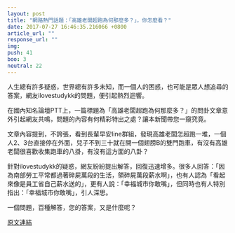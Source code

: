 ```yaml
---
layout: post
title: "網路熱門話題：「高雄老闆超跑為何那麼多？」，你怎麼看？"
date: 2017-07-27 16:46:35.216066 +0800
article_url: ""
response_url: ""
img: 
push: 41
boo: 3
neutral: 22
---
```


人生總有許多疑惑，世界總有許多未知，而一個人的困惑，也可能是眾人想追尋的答案，網友ilovestudykk的問題，便引起熱烈迴響。

在國內知名論壇PTT上，一篇標題為「高雄老闆超跑為何那麼多？」的問卦文章意外引起網友共鳴，問題的內容有何精彩特出之處？讓本新聞帶您一窺究竟。

文章內容提到，不誇張，看到長輩早安line群組，發現高雄老闆怎超跑一堆，一個人2、3台直接停在外面，兒子不到三十就在開一個翅膀B的雙門跑車，有沒有高雄老闆很喜歡收集跑車的八掛，有沒有這方面的八卦？

針對ilovestudykk的疑惑，網友紛紛提出解答，回復迅速增多。很多人回答：「因為南部勞工平常都過著碎屍萬段的生活，領碎屍萬段薪水啊」，也有人認為「看起來像是員工省自己薪水送的」，更有人說：「幸福城市你敢嘴」，但同時也有人特別指出：「幸福城市你敢嘴」，引人深思。

一個問題，百種解答，您的答案，又是什麼呢？

<a href = "https://www.ptt.cc/bbs/Gossiping/M.1501134313.A.5EA.html">原文連結</a>

